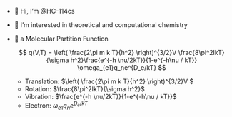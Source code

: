 - 👋 Hi, I’m @HC-114cs
- 👀 I’m interested in theoretical and computational chemistry
- 🎇 a Molecular Partition Function
  
  $$ q(V,T) = \left( \frac{2\pi m k T}{h^2} \right)^{3/2}V \frac{8\pi^2IkT}{\sigma h^2}\frac{e^{-h \nu/2kT}}{1-e^{-h\nu / kT}} \omega_{e1}q_ne^{D_e/kT} $$

  - Translation: $\left( \frac{2\pi m k T}{h^2} \right)^{3/2}V $
  - Rotation: $\frac{8\pi^2IkT}{\sigma h^2}$
  - Vibration: $\frac{e^{-h \nu/2kT}}{1-e^{-h\nu / kT}}$
  - Electron: $\omega_{e1}q_ne^{D_e/kT}$
<!---
HC-114cs/HC-114cs is a ✨ special ✨ repository because its `README.md` (this file) appears on your GitHub profile.
You can click the Preview link to take a look at your changes.
--->
